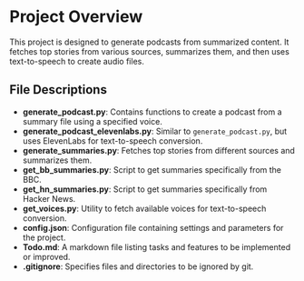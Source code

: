 # Project Overview

This project is designed to generate podcasts from summarized content. It fetches top stories from various sources, summarizes them, and then uses text-to-speech to create audio files.

## File Descriptions

- **generate_podcast.py**: Contains functions to create a podcast from a summary file using a specified voice.
- **generate_podcast_elevenlabs.py**: Similar to `generate_podcast.py`, but uses ElevenLabs for text-to-speech conversion.
- **generate_summaries.py**: Fetches top stories from different sources and summarizes them.
- **get_bb_summaries.py**: Script to get summaries specifically from the BBC.
- **get_hn_summaries.py**: Script to get summaries specifically from Hacker News.
- **get_voices.py**: Utility to fetch available voices for text-to-speech conversion.
- **config.json**: Configuration file containing settings and parameters for the project.
- **Todo.md**: A markdown file listing tasks and features to be implemented or improved.
- **.gitignore**: Specifies files and directories to be ignored by git.
